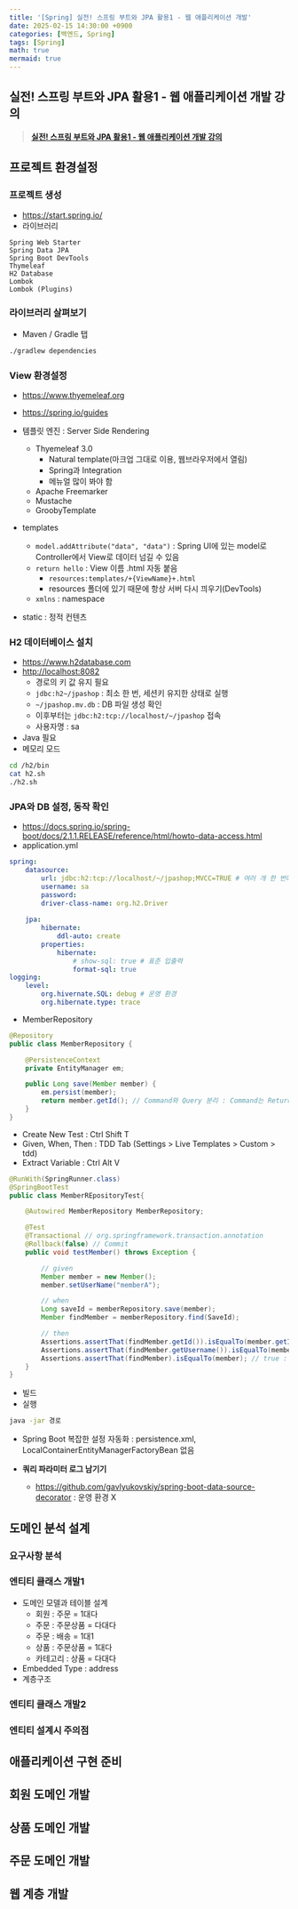 ```yaml
---
title: '[Spring] 실전! 스프링 부트와 JPA 활용1 - 웹 애플리케이션 개발'
date: 2025-02-15 14:30:00 +0900
categories: [백엔드, Spring]
tags: [Spring]
math: true
mermaid: true
---
```


## 실전! 스프링 부트와 JPA 활용1 - 웹 애플리케이션 개발 강의
> [**실전! 스프링 부트와 JPA 활용1 - 웹 애플리케이션 개발 강의**](https://www.inflearn.com/course/스프링부트-JPA-활용-1)

## 프로젝트 환경설정
### 프로젝트 생성
- <https://start.spring.io/>
- 라이브러리
```
Spring Web Starter
Spring Data JPA
Spring Boot DevTools
Thymeleaf
H2 Database
Lombok
Lombok (Plugins)
```

### 라이브러리 살펴보기
- Maven / Gradle 탭
```bash
./gradlew dependencies
```

### View 환경설정
- <https://www.thyemeleaf.org>
- <https://spring.io/guides>

- 템플릿 엔진 : Server Side Rendering
    - Thyemeleaf 3.0
        - Natural template(마크업 그대로 이용, 웹브라우저에서 열림)
        - Spring과 Integration
        - 메뉴얼 많이 봐야 함
    - Apache Freemarker
    - Mustache
    - GroobyTemplate

- templates
    - `model.addAttribute("data", "data")` : Spring UI에 있는 model로 Controller에서 View로 데이터 넘길 수 있음
    - `return hello` : View 이름 .html 자동 붙음
        - `resources:templates/+{ViewName}+.html`
        - resources 폴더에 있기 때문에 항상 서버 다시 끠우기(DevTools)
    - `xmlns` : namespace

- static : 정적 컨텐츠

### H2 데이터베이스 설치
- <https://www.h2database.com>
- <http://localhost:8082>
    - 경로의 키 값 유지 필요
    - `jdbc:h2~/jpashop` : 최소 한 번, 세션키 유지한 상태로 실행
    - `~/jpashop.mv.db` : DB 파일 생성 확인
    - 이후부터는 `jdbc:h2:tcp://localhost/~/jpashop` 접속
    - 사용자명 : sa
- Java 필요
- 메모리 모드
```bash
cd /h2/bin
cat h2.sh
./h2.sh
```

### JPA와 DB 설정, 동작 확인
- <https://docs.spring.io/spring-boot/docs/2.1.1.RELEASE/reference/html/howto-data-access.html>
- application.yml
```yml
spring:
    datasource:
        url: jdbc:h2:tcp://localhost/~/jpashop;MVCC=TRUE # 여러 개 한 번에 접근했을 때 빨리 처리
        username: sa
        password:
        driver-class-name: org.h2.Driver
    
    jpa:
        hibernate:
            ddl-auto: create
        properties:
            hibernate:
                # show-sql: true # 표준 입출력
                format-sql: true
logging:
    level:
        org.hivernate.SQL: debug # 운영 환경
        org.hibernate.type: trace
```

- MemberRepository
```java
@Repository
public class MemberRepository {

    @PersistenceContext
    private EntityManager em;

    public Long save(Member member) {
        em.persist(member);
        return member.getId(); // Command와 Query 분리 : Command는 Return 값 가급적 X
    }
}
```

- Create New Test : Ctrl Shift T
- Given, When, Then : TDD Tab (Settings > Live Templates > Custom > tdd)
- Extract Variable : Ctrl Alt V
```java
@RunWith(SpringRunner.class)
@SpringBootTest
public class MemberREpositoryTest{

    @Autowired MemberRepository MemberRepository;

    @Test
    @Transactional // org.springframework.transaction.annotation
    @Rollback(false) // Commit
    public void testMember() throws Exception {

        // given
        Member member = new Member();
        member.setUserName("memberA");

        // when
        Long saveId = memberRepository.save(member);
        Member findMember = memberRepository.find(SaveId);

        // then
        Assertions.assertThat(findMember.getId()).isEqualTo(member.getId());
        Assertions.assertThat(findMember.getUsername()).isEqualTo(member.getUsername());
        Assertions.assertThat(findMember).isEqualTo(member); // true : 영속성 컨텍스트 같음, id 값 같음 -> 엔티티 같음 (1차 캐시)
    }
}
```

- 빌드
- 실행
```bash
java -jar 경로
```

- Spring Boot 복잡한 설정 자동화 : persistence.xml, LocalContainerEntityManagerFactoryBean 없음

- **쿼리 파라미터 로그 남기기**
    - <https://github.com/gavlyukovskiy/spring-boot-data-source-decorator> : 운영 환경 X

## 도메인 분석 설계
### 요구사항 분석

### 엔티티 클래스 개발1
- 도메인 모델과 테이블 설계
    - 회원 : 주문 = 1대다
    - 주문 : 주문상품 = 다대다
    - 주문 : 배송 = 1대1
    - 상품 : 주문상품 = 1대다
    - 카테고리 : 상품 = 다대다
- Embedded Type : address
- 계층구조

### 엔티티 클래스 개발2

### 엔티티 설계시 주의점

## 애플리케이션 구현 준비

## 회원 도메인 개발

## 상품 도메인 개발

## 주문 도메인 개발

## 웹 계층 개발